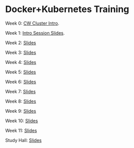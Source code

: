 # Docker+Kubernetes Training

Week 0:
[CW Cluster Intro](https://fewzion.github.io/docker-kubernetes-training/01-updated/#1).

Week 1:
[Intro Session Slides](https://fewzion.github.io/docker-kubernetes-training/).

Week 2:
[Slides](https://fewzion.github.io/docker-kubernetes-training/2/#1)

Week 3:
[Slides](https://fewzion.github.io/docker-kubernetes-training/3/#1)

Week 4:
[Slides](https://fewzion.github.io/docker-kubernetes-training/4/#1)

Week 5:
[Slides](https://fewzion.github.io/docker-kubernetes-training/5/#1)

Week 6:
[Slides](https://fewzion.github.io/docker-kubernetes-training/6/#1)

Week 7:
[Slides](https://fewzion.github.io/docker-kubernetes-training/7/#1)

Week 8:
[Slides](https://fewzion.github.io/docker-kubernetes-training/8/#1)

Week 9:
[Slides](https://fewzion.github.io/docker-kubernetes-training/9/#1)

Week 10:
[Slides](https://fewzion.github.io/docker-kubernetes-training/10/#1)

Week 11:
[Slides](https://fewzion.github.io/docker-kubernetes-training/11/#1)

Study Hall:
[Slides](https://fewzion.github.io/docker-kubernetes-training/study-hall/#1)
